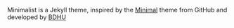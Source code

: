 Minimalist is a Jekyll theme, inspired by the [Minimal](https://github.com/pages-themes/minimal) theme from GitHub and developed by [BDHU](http://github.com/bdhu)
